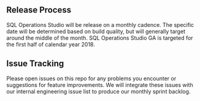 ## Release Process
SQL Operations Studio will be release on a monthly cadence.  The specific date will be determined based on build quality, but will generally target around the middle of the month.  SQL Operations Studio GA is targeted for the first half of calendar year 2018.

## Issue Tracking
Please open issues on this repo for any problems you encounter or suggestions for feature improvements.  We will integrate these issues with our internal engineering issue list to produce our monthly sprint backlog.

